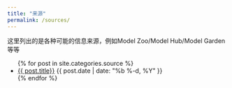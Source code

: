 ```yaml
---
title: "来源"
permalink: /sources/
---
```


这里列出的是各种可能的信息来源，例如Model Zoo/Model Hub/Model Garden等等

<ul class="myposts">
{% for post in site.categories.source %}
    <li><a href="{{ site.baseurl }}{{ post.url }}">{{ post.title}}</a>
    <span class="postDate">{{ post.date | date: "%b %-d, %Y" }}</span>
    </li>
{% endfor %}
</ul>

